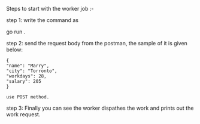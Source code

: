 Steps to start with the worker job :-

step 1: write the command as 

go run .

step 2: send the request body from the postman, the sample of it is given below:

    {
    "name": "Marry",
    "city": "Torronto",
    "workdays": 28,
    "salary": 205
    }

    use POST method.

step 3: Finally you can see the worker dispathes the work and prints out the work request.



